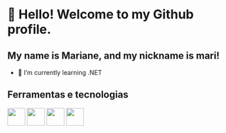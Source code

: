 # 👋 Hello! Welcome to my Github profile.
## My name is Mariane, and my nickname is mari!

- 🌱 I’m currently learning .NET

## Ferramentas e tecnologias
<img src="https://cdn.jsdelivr.net/gh/devicons/devicon@latest/icons/csharp/csharp-original.svg" width="40" height="40" loading="lazy"/>
<img src="https://cdn.jsdelivr.net/gh/devicons/devicon@latest/icons/html5/html5-original-wordmark.svg" width="40" height="40" loading="lazy"/>
<img src="https://cdn.jsdelivr.net/gh/devicons/devicon@latest/icons/css3/css3-original-wordmark.svg" width="40" height="40" loading="lazy"/>
<img src="https://cdn.jsdelivr.net/gh/devicons/devicon@latest/icons/javascript/javascript-original.svg" width="40" height="40" loading="lazy"/>

